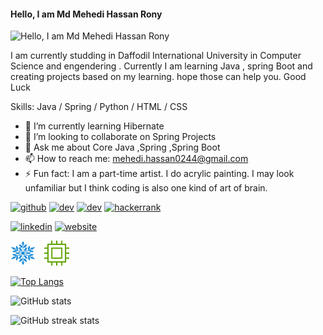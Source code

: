 #### Hello, I am Md Mehedi Hassan Rony 
![Hello, I am Md Mehedi Hassan Rony ](https://media-exp1.licdn.com/dms/image/C4D16AQE08A8S0HGwrw/profile-displaybackgroundimage-shrink_350_1400/0/1651051665757?e=2147483647&v=beta&t=HGZy5zpjvnzdQhmW_eXhAqafPwMXzha86XCXqLRoags)

I am currently studding in Daffodil International University in Computer Science and engendering . Currently I am learning Java , spring Boot and creating projects based on my learning. hope those can help you. Good Luck 

Skills: Java / Spring / Python / HTML / CSS

- 🌱 I’m currently learning Hibernate 
- 👯 I’m looking to collaborate on Spring Projects 
- 💬 Ask me about Core Java ,Spring ,Spring Boot  
- 📫 How to reach me: mehedi.hassan0244@gmail.com 
- ⚡ Fun fact: I am a part-time artist. I do  acrylic painting. I may look unfamiliar but I think coding is also one kind of art of brain. 


[<img src='https://cdn.jsdelivr.net/npm/simple-icons@3.0.1/icons/github.svg' alt='github' height='40'>](https://github.com/mehedi-hassan-rony)  [<img src='https://cdn.jsdelivr.net/npm/simple-icons@3.0.1/icons/dev-dot-to.svg' alt='dev' height='40'>](https://dev.to/mehedihassanrony)  [<img src='https://cdn.jsdelivr.net/npm/simple-icons@3.0.1/icons/hashnode.svg' alt='dev' height='40'>](https://hashnode.com/@mehedihassanrony)
[<img src='https://cdn.jsdelivr.net/npm/simple-icons@3.0.1/icons/hackerrank.svg' alt='hackerrank' height='40'>](https://www.hackerrank.com/mehedi15_13427)  

  [<img src='https://cdn.jsdelivr.net/npm/simple-icons@3.0.1/icons/linkedin.svg' alt='linkedin' height='40'>](https://www.linkedin.com/in/mehedi-hassan-rony/)  [<img src='https://cdn.jsdelivr.net/npm/simple-icons@3.0.1/icons/icloud.svg' alt='website' height='40'>](https://sites.google.com/diu.edu.bd/mehedirony01/home)  

<a href='https://archiveprogram.github.com/'><img src='https://raw.githubusercontent.com/acervenky/animated-github-badges/master/assets/acbadge.gif' width='40' height='40'></a> <a href='https://docs.github.com/en/developers'><img src='https://raw.githubusercontent.com/acervenky/animated-github-badges/master/assets/devbadge.gif' width='40' height='40'></a> 

[![Top Langs](https://github-readme-stats.vercel.app/api/top-langs/?username=mehedi-hassan-rony)](https://github.com/anuraghazra/github-readme-stats)

![GitHub stats](https://github-readme-stats.vercel.app/api?username=mehedi-hassan-rony&show_icons=true)  

![GitHub streak stats](https://github-readme-streak-stats.herokuapp.com/?user=mehedi-hassan-rony)  

